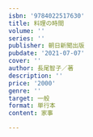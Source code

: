 ```yaml
---
isbn: '9784022517630'
title: 料理の時間
volume: ''
series: ''
publisher: 朝日新聞出版
pubdate: '2021-07-07'
cover: ''
author: 長尾智子／著
description: ''
price: '2000'
genre: ''
target: 一般
format: 単行本
content: 家事

---
```

